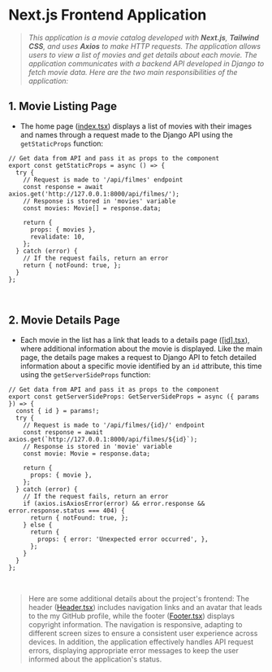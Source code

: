 # Next.js Frontend Application

> *This application is a movie catalog developed with **Next.js**, **Tailwind CSS**, and uses **Axios** to make HTTP requests.*
> *The application allows users to view a list of movies and get details about each movie. The application*
> *communicates with a backend API developed in Django to fetch movie data. Here are the two main responsibilities of the application:*

## 1. Movie Listing Page

* The home page ([index.tsx](pages/index.tsx)) displays a list of movies with their images and names through a request made to the Django API using the `getStaticProps` function:

```tsx
// Get data from API and pass it as props to the component
export const getStaticProps = async () => {
  try {
    // Request is made to '/api/filmes' endpoint
    const response = await axios.get('http://127.0.0.1:8000/api/filmes/');
    // Response is stored in 'movies' variable
    const movies: Movie[] = response.data;

    return {
      props: { movies },
      revalidate: 10,
    };
  } catch (error) {
    // If the request fails, return an error
    return { notFound: true, };
  }
};
```

<br>

## 2. Movie Details Page

* Each movie in the list has a link that leads to a details page ([[id].tsx](pages/filme/[id].tsx)), where additional information about the movie is displayed. Like the main page, the details page makes a request to Django API to fetch detailed information about a specific movie identified by an `id` attribute, this time using the `getServerSideProps` function:

```tsx
// Get data from API and pass it as props to the component
export const getServerSideProps: GetServerSideProps = async ({ params }) => {
  const { id } = params!;
  try {
    // Request is made to '/api/filmes/{id}/' endpoint
    const response = await axios.get(`http://127.0.0.1:8000/api/filmes/${id}`);
    // Response is stored in 'movie' variable
    const movie: Movie = response.data;

    return {
      props: { movie },
    };
  } catch (error) {
    // If the request fails, return an error
    if (axios.isAxiosError(error) && error.response && error.response.status === 404) {
      return { notFound: true, };
    } else {
      return {
        props: { error: 'Unexpected error occurred', },
      };
    }
  }
};
```

<br>

> Here are some additional details about the project's frontend: The header ([Header.tsx](pages/components/Header.tsx))
> includes navigation links and an avatar that leads to the my GitHub profile, while the footer
> ([Footer.tsx](pages/components/Footer.tsx)) displays copyright information. The navigation is responsive,
> adapting to different screen sizes to ensure a consistent user experience across devices. In addition,
> the application effectively handles API request errors, displaying appropriate error messages to keep
> the user informed about the application's status.
